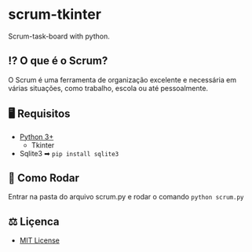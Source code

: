 # scrum-tkinter


Scrum-task-board with python.


## ⁉ O que é o Scrum?

O Scrum é uma ferramenta de organização excelente e necessária em várias situações, como trabalho, escola ou até pessoalmente.


## 🖥 Requisitos

- [Python 3+](http://www.python.org/)
    - Tkinter
- Sqlite3 ➡ ``pip install sqlite3``


## 🎡 Como Rodar

Entrar na pasta do arquivo scrum.py e rodar o comando `python scrum.py`


## ⚖ Liçenca

- [MIT License](https://github.com/luisassmann/scrum-tkinter/blob/master/LICENSE?raw=True)
